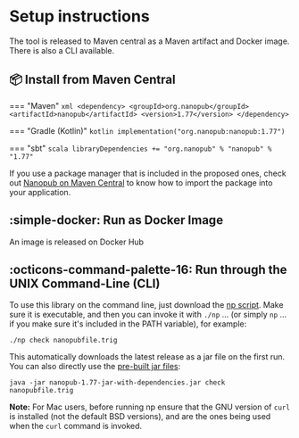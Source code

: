 # Setup instructions

The tool is released to Maven central as a Maven artifact and Docker image. There is also a CLI available.

## :package: Install from Maven Central

=== "Maven"
    ``` xml
    <dependency>
        <groupId>org.nanopub</groupId>
        <artifactId>nanopub</artifactId>
        <version>1.77</version>
    </dependency>
    ```

=== "Gradle (Kotlin)"
    ``` kotlin
    implementation("org.nanopub:nanopub:1.77")
    ```

=== "sbt"
    ``` scala
    libraryDependencies += "org.nanopub" % "nanopub" % "1.77"
    ```

If you use a package manager that is included in the proposed ones, check
out [Nanopub on Maven Central](https://central.sonatype.com/artifact/org.nanopub/nanopub) to know how to import the package into your application.

## :simple-docker: Run as Docker Image 

An image is released on Docker Hub

## :octicons-command-palette-16: Run through the UNIX Command-Line (CLI)

To use this library on the command line, just download
the [np script](https://raw.githubusercontent.com/Nanopublication/nanopub-java/master/bin/np). Make sure it is
executable, and then you can invoke it with `./np` ... (or simply `np` ... if you make sure it's included in the PATH
variable), for example:

```
./np check nanopubfile.trig
```

This automatically downloads the latest release as a jar file on the first run. You can also directly use
the [pre-built jar files](https://github.com/Nanopublication/nanopub-java/releases/latest):

```
java -jar nanopub-1.77-jar-with-dependencies.jar check nanopubfile.trig
```

**Note:** For Mac users, before running np ensure that the GNU version of `curl` is installed (not the default BSD
versions),
and are the ones being used when the `curl` command is invoked.